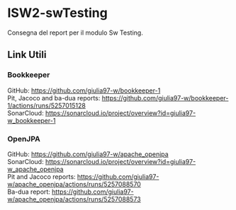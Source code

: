 # ISW2-swTesting

Consegna del report per il modulo Sw Testing. 

## Link Utili
### Bookkeeper
GitHub: https://github.com/giulia97-w/bookkeeper-1 <br>
Pit, Jacoco and ba-dua reports: https://github.com/giulia97-w/bookkeeper-1/actions/runs/5257015128 <br>
SonarCloud: https://sonarcloud.io/project/overview?id=giulia97-w_bookkeeper-1<br>
### OpenJPA
GitHub: https://github.com/giulia97-w/apache_openjpa <br>
SonarCloud: https://sonarcloud.io/project/overview?id=giulia97-w_apache_openjpa <br>
Pit and Jacoco reports: https://github.com/giulia97-w/apache_openjpa/actions/runs/5257088570 <br>
Ba-dua report: https://github.com/giulia97-w/apache_openjpa/actions/runs/5257088573 <br>


